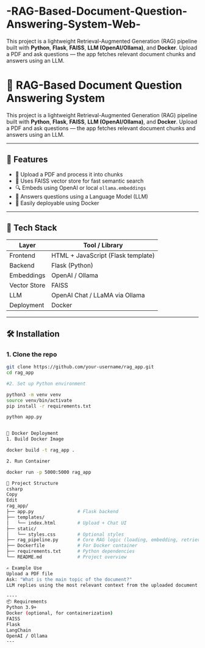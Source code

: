 # -RAG-Based-Document-Question-Answering-System-Web-
This project is a lightweight Retrieval-Augmented Generation (RAG) pipeline built with **Python**, **Flask**, **FAISS**, **LLM (OpenAI/Ollama)**, and **Docker**. Upload a PDF and ask questions — the app fetches relevant document chunks and answers using an LLM.
# 🧠 RAG-Based Document Question Answering System

This project is a lightweight Retrieval-Augmented Generation (RAG) pipeline built with **Python**, **Flask**, **FAISS**, **LLM (OpenAI/Ollama)**, and **Docker**. Upload a PDF and ask questions — the app fetches relevant document chunks and answers using an LLM.

---

## 🚀 Features

- 📄 Upload a PDF and process it into chunks
- 🧠 Uses FAISS vector store for fast semantic search
- 🔍 Embeds using OpenAI or local `ollama.embeddings`
- 🤖 Answers questions using a Language Model (LLM)
- 🐳 Easily deployable using Docker

---

## 🧰 Tech Stack

| Layer           | Tool / Library           |
|----------------|--------------------------|
| Frontend       | HTML + JavaScript (Flask template) |
| Backend        | Flask (Python)            |
| Embeddings     | OpenAI / Ollama           |
| Vector Store   | FAISS                     |
| LLM            | OpenAI Chat / LLaMA via Ollama |
| Deployment     | Docker                    |

---

## 🛠️ Installation

### 1. Clone the repo

```bash
git clone https://github.com/your-username/rag_app.git
cd rag_app

#2. Set up Python environment

python3 -m venv venv
source venv/bin/activate
pip install -r requirements.txt

python app.py


🐳 Docker Deployment
1. Build Docker Image

docker build -t rag_app .

2. Run Container

docker run -p 5000:5000 rag_app

📁 Project Structure
csharp
Copy
Edit
rag_app/
├── app.py                # Flask backend
├── templates/
│   └── index.html        # Upload + Chat UI
├── static/
│   └── styles.css        # Optional styles
├── rag_pipeline.py       # Core RAG logic (loading, embedding, retrieval)
├── Dockerfile            # For Docker container
├── requirements.txt      # Python dependencies
└── README.md             # Project overview

✍️ Example Use
Upload a PDF file
Ask: "What is the main topic of the document?"
LLM replies using the most relevant context from the uploaded document

----
📦 Requirements
Python 3.9+
Docker (optional, for containerization)
FAISS
Flask
LangChain
OpenAI / Ollama
---
